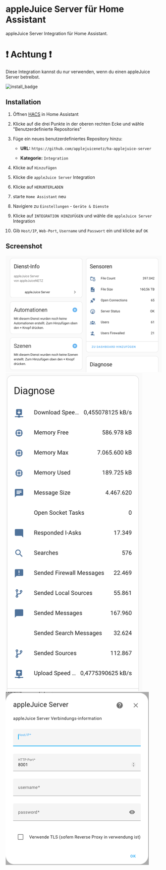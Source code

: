# appleJuice Server für Home Assistant

appleJuice Server Integration für Home Assistant.

# ❗ Achtung ❗

Diese Integration kannst du nur verwenden, wenn du einen appleJuice Server betreibst.

![install_badge](https://img.shields.io/badge/dynamic/json?color=41BDF5&logo=home-assistant&label=integration%20usage&suffix=%20installs&cacheSeconds=15600&url=https://analytics.home-assistant.io/custom_integrations.json&query=$.applejuice_server.total)

## Installation

1. Öffnen [HACS](https://hacs.xyz) in Home Assistant

2. Klicke auf die drei Punkte in der oberen rechten Ecke und wähle "Benutzerdefinierte Repositories"

3. Füge ein neues benutzerdefiniertes Repository hinzu:

    - **URL:** `https://github.com/applejuicenetz/ha-applejuice-server`

    - **Kategorie:** `Integration`

4. Klicke auf `Hinzufügen`

5. Klicke die `appleJuice Server` Integration

6. Klicke auf `HERUNTERLADEN`

7. starte `Home Assistant` neu

8. Navigiere zu `Einstellungen` - `Geräte & Dienste`

9. Klicke auf `INTEGRATION HINZUFÜGEN` und wähle die `appleJuice Server` Integration

10. Gib `Host/IP`, `Web-Port`, `Username` und `Passwort` ein und klicke auf `OK`

## Screenshot

![](./docs/integration_screenshot_server.png)
![](./docs/integration_screenshot_diagnose.png)
![](./docs/integration_screenshot_settings.png)

